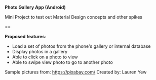 **Photo Gallery App (Android)**

Mini Project to test out Material Design concepts and other spikes

==

**Proposed features**:
* Load a set of photos from the phone's gallery or internal database
* Display photos in a gallery
* Able to click on a photo to view
* Able to swipe view photo to go to another photo

Sample pictures from: https://pixabay.com/
Created by: Lauren Yew
